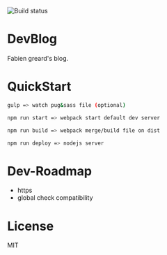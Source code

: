 ![Build status][travis-image]

# DevBlog
Fabien greard's blog.

# QuickStart

```sh
gulp => watch pug&sass file (optional)

npm run start => webpack start default dev server

npm run build => webpack merge/build file on dist

npm run deploy => nodejs server

```

# Dev-Roadmap

* https
* global check compatibility

# License

MIT

[travis-image]: https://travis-ci.org/FabienGreard/fabiengreard.svg?branch=master
